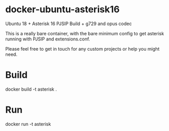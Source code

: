 # docker-ubuntu-asterisk16
Ubuntu 18 + Asterisk 16 PJSIP Build + g729 and opus codec

This is a really bare container, with the bare minimum config to get asterisk running with PJSIP and extensions.conf.

Please feel free to get in touch for any custom projects or help you might need.

# Build
docker build -t asterisk .

# Run
docker run -t asterisk
